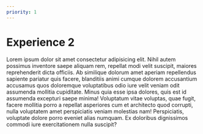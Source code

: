 ```yaml
---
priority: 1
---
```


# Experience 2

Lorem ipsum dolor sit amet consectetur adipisicing elit. Nihil autem possimus inventore saepe aliquam rem, repellat modi velit suscipit, maiores reprehenderit dicta officiis. Ab similique dolorum amet aperiam repellendus sapiente pariatur quis facere, blanditiis animi cumque dolorem accusantium accusamus quos doloremque voluptatibus odio iure velit veniam odit assumenda mollitia cupiditate. Minus quia esse ipsa dolores, quis est id assumenda excepturi saepe minima! Voluptatum vitae voluptas, quae fugit, facere mollitia porro a repellat asperiores cum et architecto quod corrupti, nulla voluptatem amet perspiciatis veniam molestias nam! Perspiciatis, voluptate dolore porro eveniet alias numquam. Ex doloribus dignissimos commodi iure exercitationem nulla suscipit?
